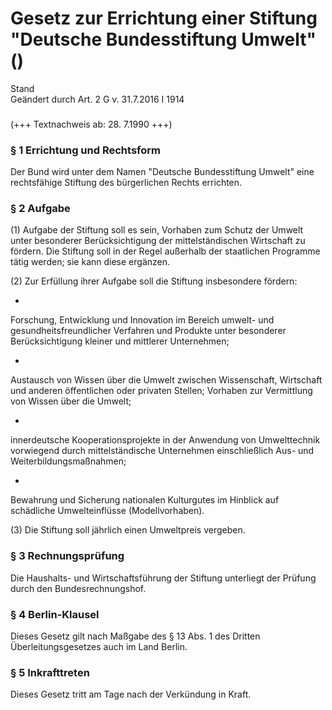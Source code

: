Gesetz zur Errichtung einer Stiftung "Deutsche Bundesstiftung Umwelt" ()
========================================================================

Stand  
Geändert durch Art. 2 G v. 31.7.2016 I 1914

### 

(+++ Textnachweis ab: 28. 7.1990 +++)

### § 1 Errichtung und Rechtsform

Der Bund wird unter dem Namen "Deutsche Bundesstiftung Umwelt" eine rechtsfähige Stiftung des bürgerlichen Rechts errichten.

### § 2 Aufgabe

(1) Aufgabe der Stiftung soll es sein, Vorhaben zum Schutz der Umwelt unter besonderer Berücksichtigung der mittelständischen Wirtschaft zu fördern. Die Stiftung soll in der Regel außerhalb der staatlichen Programme tätig werden; sie kann diese ergänzen.

(2) Zur Erfüllung ihrer Aufgabe soll die Stiftung insbesondere fördern:

-  
Forschung, Entwicklung und Innovation im Bereich umwelt- und gesundheitsfreundlicher Verfahren und Produkte unter besonderer Berücksichtigung kleiner und mittlerer Unternehmen;

-  
Austausch von Wissen über die Umwelt zwischen Wissenschaft, Wirtschaft und anderen öffentlichen oder privaten Stellen; Vorhaben zur Vermittlung von Wissen über die Umwelt;

-  
innerdeutsche Kooperationsprojekte in der Anwendung von Umwelttechnik vorwiegend durch mittelständische Unternehmen einschließlich Aus- und Weiterbildungsmaßnahmen;

-  
Bewahrung und Sicherung nationalen Kulturgutes im Hinblick auf schädliche Umwelteinflüsse (Modellvorhaben).

(3) Die Stiftung soll jährlich einen Umweltpreis vergeben.

### § 3 Rechnungsprüfung

Die Haushalts- und Wirtschaftsführung der Stiftung unterliegt der Prüfung durch den Bundesrechnungshof.

### § 4 Berlin-Klausel

Dieses Gesetz gilt nach Maßgabe des § 13 Abs. 1 des Dritten Überleitungsgesetzes auch im Land Berlin.

### § 5 Inkrafttreten

Dieses Gesetz tritt am Tage nach der Verkündung in Kraft.
